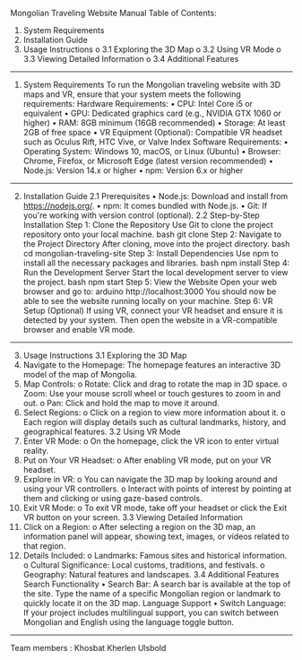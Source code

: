 Mongolian Traveling Website Manual
Table of Contents:
1.	System Requirements
2.	Installation Guide
3.	Usage Instructions
o	3.1 Exploring the 3D Map
o	3.2 Using VR Mode
o	3.3 Viewing Detailed Information
o	3.4 Additional Features
________________________________________
1. System Requirements
To run the Mongolian traveling website with 3D maps and VR, ensure that your system meets the following requirements:
Hardware Requirements:
•	CPU: Intel Core i5 or equivalent
•	GPU: Dedicated graphics card (e.g., NVIDIA GTX 1060 or higher)
•	RAM: 8GB minimum (16GB recommended)
•	Storage: At least 2GB of free space
•	VR Equipment (Optional): Compatible VR headset such as Oculus Rift, HTC Vive, or Valve Index
Software Requirements:
•	Operating System: Windows 10, macOS, or Linux (Ubuntu)
•	Browser: Chrome, Firefox, or Microsoft Edge (latest version recommended)
•	Node.js: Version 14.x or higher
•	npm: Version 6.x or higher
________________________________________
2. Installation Guide
2.1 Prerequisites
•	Node.js: Download and install from https://nodejs.org/.
•	npm: It comes bundled with Node.js.
•	Git: If you're working with version control (optional).
2.2 Step-by-Step Installation
Step 1: Clone the Repository
Use Git to clone the project repository onto your local machine.
bash
git clone <your-repository-url>
Step 2: Navigate to the Project Directory
After cloning, move into the project directory. 
bash
cd mongolian-traveling-site
Step 3: Install Dependencies
Use npm to install all the necessary packages and libraries.
bash
npm install
Step 4: Run the Development Server
Start the local development server to view the project.
bash
npm start
Step 5: View the Website
Open your web browser and go to:
arduino
http://localhost:3000
You should now be able to see the website running locally on your machine.
Step 6: VR Setup (Optional)
If using VR, connect your VR headset and ensure it is detected by your system. Then open the website in a VR-compatible browser and enable VR mode.
________________________________________
3. Usage Instructions
3.1 Exploring the 3D Map
1.	Navigate to the Homepage: The homepage features an interactive 3D model of the map of Mongolia.
2.	Map Controls:
o	Rotate: Click and drag to rotate the map in 3D space.
o	Zoom: Use your mouse scroll wheel or touch gestures to zoom in and out.
o	Pan: Click and hold the map to move it around.
3.	Select Regions:
o	Click on a region to view more information about it.
o	Each region will display details such as cultural landmarks, history, and geographical features.
3.2 Using VR Mode
1.	Enter VR Mode:
o	On the homepage, click the VR icon to enter virtual reality.
2.	Put on Your VR Headset:
o	After enabling VR mode, put on your VR headset.
3.	Explore in VR:
o	You can navigate the 3D map by looking around and using your VR controllers.
o	Interact with points of interest by pointing at them and clicking or using gaze-based controls.
4.	Exit VR Mode:
o	To exit VR mode, take off your headset or click the Exit VR button on your screen.
3.3 Viewing Detailed Information
1.	Click on a Region:
o	After selecting a region on the 3D map, an information panel will appear, showing text, images, or videos related to that region.
2.	Details Included:
o	Landmarks: Famous sites and historical information.
o	Cultural Significance: Local customs, traditions, and festivals.
o	Geography: Natural features and landscapes.
3.4 Additional Features
Search Functionality
•	Search Bar: A search bar is available at the top of the site. Type the name of a specific Mongolian region or landmark to quickly locate it on the 3D map.
Language Support
•	Switch Language: If your project includes multilingual support, you can switch between Mongolian and English using the language toggle button.
________________________________________

Team members :
Khosbat
Kherlen 
Ulsbold
